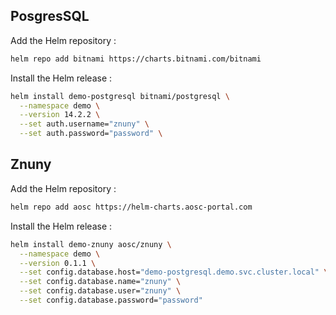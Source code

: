 ## PosgresSQL

Add the Helm repository :

```bash
helm repo add bitnami https://charts.bitnami.com/bitnami
```

Install the Helm release :

```bash
helm install demo-postgresql bitnami/postgresql \
  --namespace demo \
  --version 14.2.2 \
  --set auth.username="znuny" \
  --set auth.password="password" \
```

## Znuny

Add the Helm repository :

```bash
helm repo add aosc https://helm-charts.aosc-portal.com
```

Install the Helm release :

```bash
helm install demo-znuny aosc/znuny \
  --namespace demo \
  --version 0.1.1 \
  --set config.database.host="demo-postgresql.demo.svc.cluster.local" \
  --set config.database.name="znuny" \
  --set config.database.user="znuny" \
  --set config.database.password="password"
```


